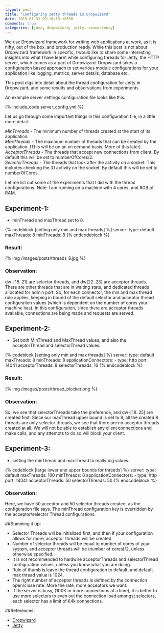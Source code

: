 ```yaml
---
layout: post
title: "Configuring Jetty threads in Dropwizard"
date: 2015-01-31 02:18:19 +0530
comments: true
categories: [java, dropwizard, jetty, concurrency]
---
```


We use Dropwizard framework for writing web applications at work, as it is nifty, out of the box, and production ready. While this post is not about Dropwizard framework in specific, I would like to share some interesting insights into what I have learnt while configuring threads for Jetty, the HTTP server, which comes as a part of Dropwizard. Dropwizard takes a configuration based approach to set various module configurations for your application like logging, metrics, server details, database etc. 

This post digs into detail about the thread configuration for Jetty in Dropwizard, and some results and observations from experiments.

<!--more-->

An example server settings configuration file looks like this: 

{% include_code server_config.yml %}

Let us go through some important things in this configuration file, in a little more detail: 

*MinThreads* - The minimum number of threads created at the start of its application.    
*MaxThreads* - The maximum number of threads that can be created by the application. (This will be on an on demand basis. More of this later).   
*AcceptorThreads* - The threads that accept new connections from client. By default this will be set to numberOfCores/2.   
*SelectorThreads* - The threads that look after the activity on a socket. This includes checking the IO activity on the socket. By default this will be set to numberOfCores.    

Let me list out some of the experiments that I did with the thread configurations.
Note: I am running on a machine with 4 cores, and 8GB of RAM.    

## Experiment-1:

* minThread and maxThread set to 8.

{% codeblock  [setting only min and max threads]  %}
server:
  type: default
  maxThreads: 8
  minThreads: 8
{% endcodeblock %}

### Result:   

{% img /images/posts/threads_8.jpg %}

### Observation:
dw-[18..21] are selector threads, and dw[22..23] are acceptor threads. There are other threads that are in waiting state, and dedicated threads allocated for admin port. So, for each connector, the min and max thread rule applies, keeping in bound of the default selector and acceptor thread configuration values (which is dependent on the number of cores your machine has). In this configuration, since there are acceptor threads available, connections are being made and requests are served. 

## Experiment-2:

* Set both MinThread and MaxThread values, and also the acceptorThread and selectorThread values.

{% codeblock  [setting only min and max threads]  %}
server:
  type: default
  maxThreads: 8
  minThreads: 8
  applicationConnectors:
    - type: http
      port: 14041
      acceptorThreads: 8
      selectorThreads: 16
{% endcodeblock %}

### Result:   

{% img /images/posts/thread_blocker.png %}

### Observation: 

So, we see that selectorThreads take the preference, and dw-[18..25] are created first. Since our maxThread upper bound is set to 8, all the created 8 threads are only selector threads, we see that there are no acceptor threads created at all. We will not be able to establish any client connections and make calls, and any attempts to do so will block your client. 

## Experiment-3: 

* setting the minThread and maxThread to really big values.

{% codeblock  [large lower and upper bounds for threads]  %}
server:
  type: default
  maxThreads: 100
  minThreads: 8
  applicationConnectors:
    - type: http
      port: 14041
      acceptorThreads: 50
      selectorThreads: 50
{% endcodeblock %}

### Observation: 

Here, we have 50 acceptor and 50 selector threads created, as the configuration file says. The minThread configuration key is overridden by the acceptor/selector Thread configurations. 

##Summing it up: 

* Selector Threads will be initialized first, and then if your configuration allows for more, acceptor threads will be created. 
* Number of selector threads will be equal to number of cores of your system, and acceptor threads will be (number of cores)/2, unless otherwise specified.
* It is not recommended to hardwire acceptorThreads and selectorThread configuration values, unless you know what you are doing. 
* Rule of thumb is leave the thread configuration to default, and default max thread value is 1024. 
* The right number of acceptor threads is defined by the connection open/close rate. More the rate, more acceptors we want. 
* If the server is busy, (100K or more connections at a time), it is better to use more selectors to even out the connection load amongst selectors, each selector has a limit of 64k connections. 

##References: 

* [Dropwizard](http://dropwizard.io/)
* [Jetty](http://eclipse.org/jetty/)












